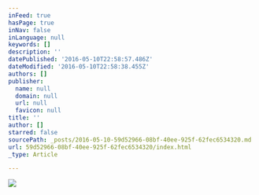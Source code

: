 ```yaml
---
inFeed: true
hasPage: true
inNav: false
inLanguage: null
keywords: []
description: ''
datePublished: '2016-05-10T22:58:57.486Z'
dateModified: '2016-05-10T22:58:38.455Z'
authors: []
publisher:
  name: null
  domain: null
  url: null
  favicon: null
title: ''
author: []
starred: false
sourcePath: _posts/2016-05-10-59d52966-08bf-40ee-925f-62fec6534320.md
url: 59d52966-08bf-40ee-925f-62fec6534320/index.html
_type: Article

---
```

![](https://the-grid-user-content.s3-us-west-2.amazonaws.com/77991b5a-a924-4edb-b6b9-c151c7c524e9.jpg)